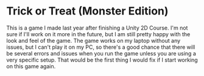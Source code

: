# Trick or Treat (Monster Edition)

This is a game I made last year after finishing a Unity 2D Course. I'm not sure if I'll work on it more in the future, but I am still pretty happy with the look and feel of the game. The game works on my laptop without any issues, but I can't play it on my PC, so there's a good chance that there will be several errors and issues when you run the game unless you are using a very specific setup. That would be the first thing I would fix if I start working on this game again.